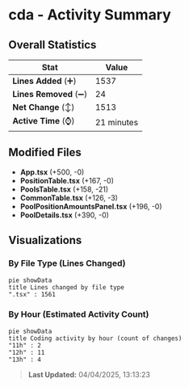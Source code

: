# cda - Activity Summary 

## Overall Statistics

| Stat                   | Value                                                             |
| ---------------------- | ----------------------------------------------------------------- |
| **Lines Added** (➕)   | 1537                                          |
| **Lines Removed** (➖) | 24                                        |
| **Net Change** (↕)    | 1513                |
| **Active Time** (⌚)   | 21 minutes |


## Modified Files
- **App.tsx** (+500, -0)
- **PositionTable.tsx** (+167, -0)
- **PoolsTable.tsx** (+158, -21)
- **CommonTable.tsx** (+126, -3)
- **PoolPositionAmountsPanel.tsx** (+196, -0)
- **PoolDetails.tsx** (+390, -0)

## Visualizations

### By File Type (Lines Changed)

```mermaid
pie showData
title Lines changed by file type
".tsx" : 1561
```

### By Hour (Estimated Activity Count)

```mermaid
pie showData
title Coding activity by hour (count of changes)
"11h" : 2
"12h" : 11
"13h" : 4
```


> **Last Updated:** 04/04/2025, 13:13:23